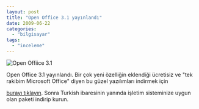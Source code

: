 ```yaml
---
layout: post
title: "Open Office 3.1 yayınlandı"
date: 2009-06-22
categories: 
  - "bilgisayar"
tags: 
  - "inceleme"
---
```


![](/images/ooo31.jpg "Open Offiice 3.1")

Open Office 3.1 yayınlandı. Bir çok yeni özelliğin eklendiği ücretisiz ve "tek rakibim Microsoft Office" diyen bu güzel yazılımları indirmek için

[burayı tıklayın](http://download.openoffice.org/other.html#tr). Sonra Turkish ibaresinin yanında işletim sisteminize uygun olan paketi indirip kurun.
